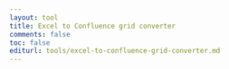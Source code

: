 ```yaml
---
layout: tool
title: Excel to Confluence grid converter
comments: false
toc: false
editurl: tools/excel-to-confluence-grid-converter.md
---
```




<script async src="//jsfiddle.net/kospiotr/jop6nfbe/embed/result/"></script>
